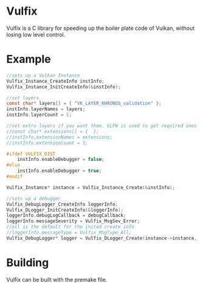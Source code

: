 # Vulfix
Vulfix is a C library for speeding up the boiler plate code of Vulkan, without losing low level control.

# Example

```c
//sets up a Vulkan Instance
Vulfix_Instance_CreateInfo instInfo;
Vulfix_Instance_InitCreateInfo(&instInfo);

//set layers
const char* layers[] = { "VK_LAYER_KHRONOS_validation" };
instInfo.layerNames = layers;
instInfo.layerCount = 1;

//set extra layers if you want them. GLFW is used to get required ones
//const char* extensions[] = {  };
//instInfo.extensionNames = extensions;
//instInfo.extensionCount = 1;

#ifdef VULFIX_DIST
	instInfo.enableDebugger = false;
#else
	instInfo.enableDebugger = true;
#endif

Vulfix_Instance* instance = Vulfix_Instance_Create(&instInfo);

//sets up a debugger
Vulfix_DebugLogger_CreateInfo loggerInfo;
Vulfix_DLogger_InitCreateInfo(&loggerInfo);
loggerInfo.debugLogCallback = debugCallback;
loggerInfo.messageSeverity = Vulfix_MsgSev_Error;
//all is the default for the inited create info
//loggerInfo.messageType = Vulfix_MsgType_All;
Vulfix_DebugLogger* logger = Vulfix_DLogger_Create(instance->instance, &loggerInfo);
```

# Building
Vulfix can be built with the premake file.
